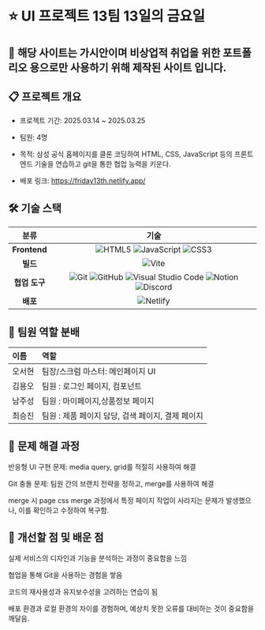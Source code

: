 # ⭐️ UI 프로젝트 13팀 13일의 금요일

## 📌 해당 사이트는 가시안이며 비상업적 취업을 위한 포트폴리오 용으로만 사용하기 위해 제작된 사이트 입니다.

## 📋 프로젝트 개요

- 프로젝트 기간: 2025.03.14 ~ 2025.03.25

- 팀원: 4명

- 목적: 삼성 공식 홈페이지를 클론 코딩하여 HTML, CSS, JavaScript 등의 프론트엔드 기술을 연습하고 git을 통한 협업 능력을 키운다.

- 배포 링크: https://friday13th.netlify.app/

## 🛠️ 기술 스택

|     분류      |                                                                                                                                                                                                                                                                                              기술                                                                                                                                                                                                                                                                                               |
| :-----------: | :---------------------------------------------------------------------------------------------------------------------------------------------------------------------------------------------------------------------------------------------------------------------------------------------------------------------------------------------------------------------------------------------------------------------------------------------------------------------------------------------------------------------------------------------------------------------------------------------: |
| **Frontend**  |                                                                                                                          ![HTML5](https://img.shields.io/badge/html5-%23E34F26.svg?style=for-the-badge&logo=html5&logoColor=white) ![JavaScript](https://img.shields.io/badge/javascript-%23323330.svg?style=for-the-badge&logo=javascript&logoColor=%23F7DF1E) ![CSS3](https://img.shields.io/badge/css3-%231572B6.svg?style=for-the-badge&logo=css3&logoColor=white)                                                                                                                          |
|   **빌드**    |                                                                                                                                                                                                                                             ![Vite](https://img.shields.io/badge/vite-%23646CFF.svg?style=for-the-badge&logo=vite&logoColor=white)                                                                                                                                                                                                                                              |
| **협업 도구** | ![Git](https://img.shields.io/badge/git-%23F05033.svg?style=for-the-badge&logo=git&logoColor=white) ![GitHub](https://img.shields.io/badge/github-%23121011.svg?style=for-the-badge&logo=github&logoColor=white) ![Visual Studio Code](https://img.shields.io/badge/Visual%20Studio%20Code-0078d7.svg?style=for-the-badge&logo=visual-studio-code&logoColor=white) ![Notion](https://img.shields.io/badge/Notion-%23000000.svg?style=for-the-badge&logo=notion&logoColor=white) ![Discord](https://img.shields.io/badge/Discord-%235865F2.svg?style=for-the-badge&logo=discord&logoColor=white) |
|   **배포**    |                                                                                                                                                                                                                                        ![Netlify](https://img.shields.io/badge/netlify-%23000000.svg?style=for-the-badge&logo=netlify&logoColor=#00C7B7)                                                                                                                                                                                                                                        |

## 🔄 팀원 역할 분배

| 이름   | 역할                                              |
| :----- | :------------------------------------------------ |
| 오서현 | 팀장/스크럼 마스터: 메인페이지 UI                 |
| 김용오 | 팀원 : 로그인 페이지, 컴포넌트                    |
| 남주성 | 팀원 : 마이페이지,상품정보 페이지                 |
| 최승진 | 팀원 : 제품 페이지 담당, 검색 페이지, 결제 페이지 |

## 📢 문제 해결 과정

반응형 UI 구현 문제: media query, grid를 적절히 사용하여 해결

Git 충돌 문제: 팀원 간의 브랜치 전략을 정하고, merge를 사용하여 해결

merge 시 page css merge 과정에서 특정 페이지 작업이 사라지는 문제가 발생했으나, 이를 확인하고 수정하여 복구함.

## 📌 개선할 점 및 배운 점

실제 서비스의 디자인과 기능을 분석하는 과정이 중요함을 느낌

협업을 통해 Git을 사용하는 경험을 쌓음

코드의 재사용성과 유지보수성을 고려하는 연습이 됨

배포 환경과 로컬 환경의 차이를 경험하며, 예상치 못한 오류를 대비하는 것이 중요함을 깨달음.
